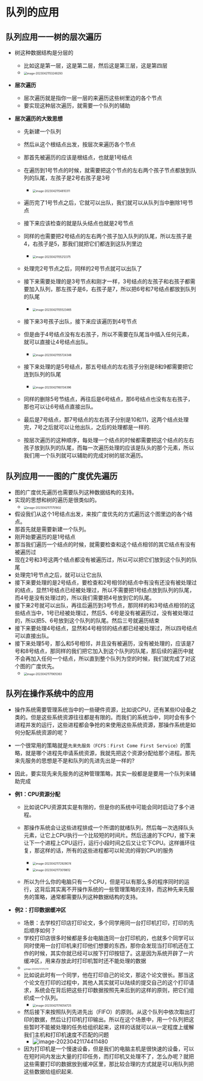 # 队列的应用



## 队列应用一一树的层次遍历

* 树这种数据结构是分层的

  * 比如这是第一层，这是第二层，然后这是第三层，这是第四层
  * <img src="https://cvp.oss-cn-shanghai.aliyuncs.com/picgo/202304211532381.png" alt="image-20230421153248293" style="zoom: 50%;" />

* **层次遍历**

  * 层次遍历就是指你一层一层的来遍历这些树里边的各个节点
  * 要实现这种层次遍历，就需要一个队列的辅助

* **层次遍历的大致思想**

  * 先新建一个队列

  * 然后从这个根结点出发，按层次来遍历各个节点

  * 那首先被遍历的应该是根结点，也就是1号结点

  * 在遍历到1号节点的时候，就需要把这个节点的左右两个孩子节点都放到队列的队尾，左孩子是2号右孩子是3号

    * <img src="https://cvp.oss-cn-shanghai.aliyuncs.com/picgo/202304211548384.png" alt="image-20230421154810311" style="zoom: 50%;" />

  * 遍历完了1号节点之后，它就可以出队，我们就可以从队列当中删除1号节点

  * 接下来应该检查的就是队头结点也就是2号节点

  * 同样的也需要把2号结点的左右两个孩子加入队列的队尾，所以左孩子是4，右孩子是5，那我们就把它们都连到这队列里边

    * <img src="https://cvp.oss-cn-shanghai.aliyuncs.com/picgo/202304211552453.png" alt="image-20230421155212375" style="zoom:50%;" />

  * 处理完2号节点之后，同样的2号节点就可以出队了

  * 接下来需要处理的是3号节点和刚才一样，3号结点的左孩子和右孩子都需要加入队列，那左孩子是6，右孩子是7，所以把6号和7号结点都放到队列的队尾

    * <img src="https://cvp.oss-cn-shanghai.aliyuncs.com/picgo/202304211555532.png" alt="image-20230421155523465" style="zoom:50%;" />

  * 接下来3号孩子出队，接下来应该遍历到4号节点

  * 但是由于4号结点没有左右孩子，所以不需要在队尾当中插入任何元素，就可以直接让4号结点出队。

    * <img src="https://cvp.oss-cn-shanghai.aliyuncs.com/picgo/202304211557418.png" alt="image-20230421155724346" style="zoom:50%;" />

  * 接下来处理的是5号结点，那五号结点的左右孩子分别是8和9都需要把它连到队列的队尾

    * <img src="https://cvp.oss-cn-shanghai.aliyuncs.com/picgo/202304211601489.png" alt="image-20230421160134396" style="zoom:50%;" />

  * 同样的删除5号节结点，再往后是6号结点，那6号结点也没有左右孩子，那也可以让6号结点直接出队。

  * 最后是7号结点，那7号结点的左右孩子分别是10和11，这两个结点处理完，7号之后就可以让他出队，之后的处理都是一样的.

  * 按层次遍历的这种顺序，每处理一个结点的时候都需要把这个结点的左右孩子放到队列的队尾，而每一次遍历处理的应该是队头的那个元素，所以我们用一个队列就可以辅助的完成对树的层次遍历。

    

## 队列应用一一图的广度优先遍历

* 图的广度优先遍历也需要队列这种数据结构的支持。
* 实现的思想和树的遍历是很类似的。
  * <img src="https://cvp.oss-cn-shanghai.aliyuncs.com/picgo/202304211717924.png" alt="image-20230421171751802" style="zoom: 50%;" />
* 假设我们从这个1号结点出发，来按广度优先的方式遍历这个图里边的各个结点。
* 那首先就是需要新建一个队列。
* 刚开始要遍历的是1号结点
* 那当我们遍历一个结点的时候，就需要检查和这个结点相邻的其它结点有没有被遍历过
* 现在2号和3号这两个结点都没有被遍历过，所以可以把它们放到这个队列的队尾
* 处理完1号节点之后，就可以让它出队
* 接下来要处理的是2号结点，要检查和2号相邻的结点中有没有还没有被处理过的结点，显然1号结点已经被处理过，所以不需要把1号结点放到队列的队尾，而4号是没有处理过的，所以我们需要把4号放到它的队尾。
* 接下来2号就可以出队，再往后遍历到3号节点，那同样的和3号结点相邻的这些结点当中，1号已经被处理过，然后5、6号是没有被遍历过，没有被处理过的，所以把5、6号放到这个队列的队尾。然后三号就遍历结束
* 接下来要处理4号结点，显然和4号相邻的结点都已经被处理过，所以四号结点可以直接出队。
* 接下来处理5号，那么和5号相邻，并且没有被遍历，没有被处理的，应该是7号和8号结点，那同样的我们把它加入到这个队列的队尾，那后续的遍历中就不会再加入任何一个结点，所以直到整个队列为空的时候，我们就完成了对这个图的广度优先。
  * <img src="https://cvp.oss-cn-shanghai.aliyuncs.com/picgo/202304211719473.png" alt="image-20230421171905363" style="zoom:50%;" />



## 队列在操作系统中的应用

* 操作系统需要管理系统当中的一些硬件资源，比如说CPU，还有某些IO设备之类的。但是这些系统资源往往都是有限的。而我们的系统当中，同时会有多个进程并发的运行，这些进程都会争抢的来使用这些系统资源，那操作系统是如何分配系统资源的呢？

* 一个很常用的策略就是`先来先服务（FCFS：First Come First Service）`的策略，就是哪个进程先申请系统资源，我就先把这个资源分配给那个进程。那先来先服务的思想是不是和队列的先进先出是一样的?

* 因此，要实现先来先服务的这种管理策略，其实一般都是是要用一个队列来辅助完成

* **例1：CPU资源分配**

  * 比如说CPU资源其实是有限的，但是你的系统中可能会同时启动了多个进程。

  * 那操作系统会让这些进程排成一个所谓的就绪队列，然后每一次选择队头元素，让它上CPU执行一个比较短的时间片。然后迅速的下CPU，接下来让下一个进程上CPU运行，运行小段时间之后又让它下CPU。这样循环往复，那这样的话，所有的这些进程都可以轮流的得到CPU的服务

    * <img src="https://cvp.oss-cn-shanghai.aliyuncs.com/picgo/202304211729222.png" alt="image-20230421172929074" style="zoom:50%;" />

    * <img src="https://cvp.oss-cn-shanghai.aliyuncs.com/picgo/202304211730722.png" alt="image-20230421173019612" style="zoom:50%;" />

  * 所以为什么你的电脑只有一个CPU，但是可以有那么多的程序同时的运行，这背后其实离不开操作系统的一些管理策略的支持，而这种先来先服务的策略，通常都需要队列这种数据结构的支持。

* **例2：打印数据缓冲区**
  * 场景：去学校打印店打印论文，多个同学用同一台打印机打印，打印的先后顺序如何？
  *  学校打印店很多时候都是多台电脑连同一台打印机的，也就多个同学可以同时使用一台打印机来打印他们想要的东西，那你会发现当打印机还在工作的时候，其实你就已经可以按下打印按钮了。这是因为系统开辟了一片缓冲区，用来存放此时打印机暂时还不能处理的数据
    * <img src="https://cvp.oss-cn-shanghai.aliyuncs.com/picgo/202304211737040.png" alt="image-20230421173752781" style="zoom: 33%;" />
  * 比如说此时有一个同学，他在打印自己的论文，那这个论文很长。那当这个论文在打印的过程中，其他人其实就可以陆续的提交自己的这个打印请求，系统会在背后把这些打印数据按照先来后到的这样的原则，把它们组织成一个队列。
    * <img src="https://cvp.oss-cn-shanghai.aliyuncs.com/picgo/202304211740888.png" alt="image-20230421174054725" style="zoom:50%;" />
  * 然后接下来按照队列先进先出（FIFO）的原则。从这个队列中依次取出打印的数据，然后让打印机打印输出。所以在这个场景中，用一个队列把这些暂时不能被处理的任务给组织起来，这样的话就可以从一定程度上缓解我们主机和打印机速度不匹配的问题
    * ![image-20230421174411480](https://cvp.oss-cn-shanghai.aliyuncs.com/picgo/202304211744614.png)
  * 因为打印机是一个慢速设备，但是我们的电脑主机是很快速的设备，可以在短时间内发出大量的打印任务，而打印机又处理不了，怎么办呢？就把这些需要打印的数据放到缓冲区里，那比较合理的方式就是可以用队列把这些数据给组织起来.